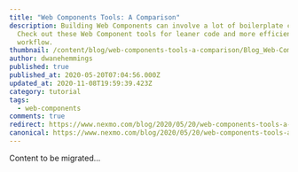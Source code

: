 ```yaml
---
title: "Web Components Tools: A Comparison"
description: Building Web Components can involve a lot of boilerplate code.
  Check out these Web Component tools for leaner code and more efficient
  workflow.
thumbnail: /content/blog/web-components-tools-a-comparison/Blog_Web-Components_2_1200x600.png
author: dwanehemmings
published: true
published_at: 2020-05-20T07:04:56.000Z
updated_at: 2020-11-08T19:59:39.423Z
category: tutorial
tags:
  - web-components
comments: true
redirect: https://www.nexmo.com/blog/2020/05/20/web-components-tools-a-comparison
canonical: https://www.nexmo.com/blog/2020/05/20/web-components-tools-a-comparison
---
```


Content to be migrated...
